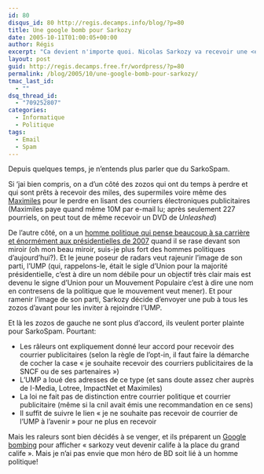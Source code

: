 ```yaml
---
id: 80
disqus_id: 80 http://regis.decamps.info/blog/?p=80
title: Une google bomb pour Sarkozy
date: 2005-10-11T01:00:05+00:00
author: Régis
excerpt: "Ca devient n'importe quoi. Nicolas Sarkozy va recevoir une <em>google bomb</em> à cause de son prétendu spam."
layout: post
guid: http://regis.decamps.free.fr/wordpress/?p=80
permalink: /blog/2005/10/une-google-bomb-pour-sarkozy/
tmac_last_id:
  - ""
dsq_thread_id:
  - "709252807"
categories:
  - Informatique
  - Politique
tags:
  - Email
  - Spam
---
```

Depuis quelques temps, je n’entends plus parler que du SarkoSpam.

Si &lsquo;jai bien compris, on a d’un côté des zozos qui ont du temps à perdre et qui sont prêts à recevoir des miles, des supermiles voire même des [Maximiles](http://www.maximiles.com) pour le perdre en lisant des courriers électroniques publicitaires (Maximiles paye quand même 10M par e-mail lu; après seulement 227 pourriels, on peut tout de même recevoir un DVD de _Unleashed_)

De l’autre côté, on a un [homme politique qui pense beaucoup à sa carrière et énormément aux présidentielles de 2007](http://sarkozyblog.free.fr/) quand il se rase devant son miroir (oh mon beau miroir, suis-je plus fort des hommes politiques d’aujourd’hui?). Et le jeune poseur de radars veut rajeunir l’image de son parti, l’UMP (qui, rappelons-le, était le sigle d’Union pour la majorité présidentielle, c’est à dire un nom débile pour un objectif très clair mais est devenu le signe d’Union pour un Mouvement Populaire c’est à dire une nom en contresens de la politique que le mouvement veut mener). Et pour ramenir l’image de son parti, Sarkozy décide d’envoyer une pub à tous les zozos d’avant pour les inviter à rejoindre l’UMP.

Et là les zozos de gauche ne sont plus d’accord, ils veulent porter plainte pour SarkoSpam. Pourtant:

  * Les râleurs ont expliquement donné leur accord pour recevoir des courrier publicitaires (selon la règle de l’opt-in, il faut faire la démarche de cocher la case « je souhaite recevoir des courriers publicitaires de la SNCF ou de ses partenaires »)
  * L’UMP a loué des adresses de ce type (et sans doute assez cher auprès de I-Media, Lotree, ImpactNet et Maximiles) 
  * La loi ne fait pas de distinction entre courrier politique et courrier publicitaire (même si la cnil avait émis une recommandation en ce sens)
  * Il suffit de suivre le lien « je ne souhaite pas recevoir de courrier de l’UMP à l’avenir » pour ne plus en recevoir

Mais les raleurs sont bien décidés à se venger, et ils préparent un [Google bombing](http://fr.wikipedia.org/wiki/Google_bombing) pour afficher « sarkozy veut devenir calife à la place du grand calife ». Mais je n’ai pas envie que mon héro de BD soit lié à un homme politique!
